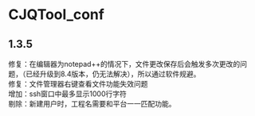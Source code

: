 # CJQTool_conf
## 1.3.5
修复：在编辑器为notepad++的情况下，文件更改保存后会触发多次更改的问题，（已经升级到8.4版本，仍无法解决），所以通过软件规避。  
修复：文件管理器右键查看文件功能失效问题  
增加：ssh窗口中最多显示1000行字符  
剔除：新建用户时，工程名需要和平台一一匹配功能。  
  
